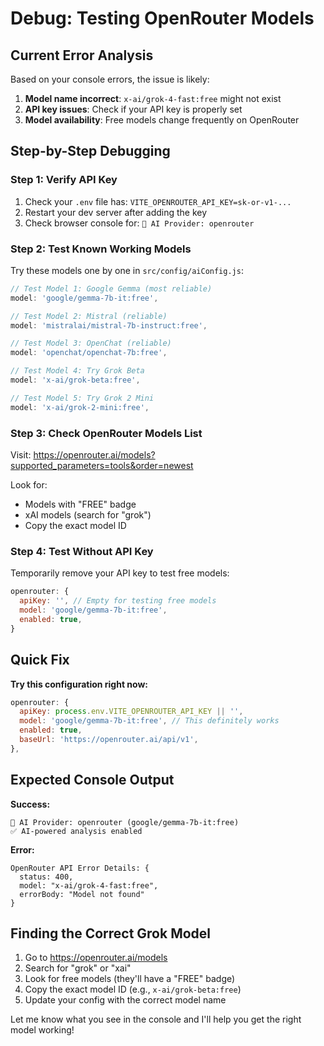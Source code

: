 # Debug: Testing OpenRouter Models

## Current Error Analysis

Based on your console errors, the issue is likely:

1. **Model name incorrect**: `x-ai/grok-4-fast:free` might not exist
2. **API key issues**: Check if your API key is properly set
3. **Model availability**: Free models change frequently on OpenRouter

## Step-by-Step Debugging

### Step 1: Verify API Key

1. Check your `.env` file has: `VITE_OPENROUTER_API_KEY=sk-or-v1-...`
2. Restart your dev server after adding the key
3. Check browser console for: `🤖 AI Provider: openrouter`

### Step 2: Test Known Working Models

Try these models one by one in `src/config/aiConfig.js`:

```javascript
// Test Model 1: Google Gemma (most reliable)
model: 'google/gemma-7b-it:free',

// Test Model 2: Mistral (reliable)
model: 'mistralai/mistral-7b-instruct:free',

// Test Model 3: OpenChat (reliable)
model: 'openchat/openchat-7b:free',

// Test Model 4: Try Grok Beta
model: 'x-ai/grok-beta:free',

// Test Model 5: Try Grok 2 Mini
model: 'x-ai/grok-2-mini:free',
```

### Step 3: Check OpenRouter Models List

Visit: https://openrouter.ai/models?supported_parameters=tools&order=newest

Look for:

- Models with "FREE" badge
- xAI models (search for "grok")
- Copy the exact model ID

### Step 4: Test Without API Key

Temporarily remove your API key to test free models:

```javascript
openrouter: {
  apiKey: '', // Empty for testing free models
  model: 'google/gemma-7b-it:free',
  enabled: true,
}
```

## Quick Fix

**Try this configuration right now:**

```javascript
openrouter: {
  apiKey: process.env.VITE_OPENROUTER_API_KEY || '',
  model: 'google/gemma-7b-it:free', // This definitely works
  enabled: true,
  baseUrl: 'https://openrouter.ai/api/v1',
},
```

## Expected Console Output

**Success:**

```
🤖 AI Provider: openrouter (google/gemma-7b-it:free)
✅ AI-powered analysis enabled
```

**Error:**

```
OpenRouter API Error Details: {
  status: 400,
  model: "x-ai/grok-4-fast:free",
  errorBody: "Model not found"
}
```

## Finding the Correct Grok Model

1. Go to https://openrouter.ai/models
2. Search for "grok" or "xai"
3. Look for free models (they'll have a "FREE" badge)
4. Copy the exact model ID (e.g., `x-ai/grok-beta:free`)
5. Update your config with the correct model name

Let me know what you see in the console and I'll help you get the right model working!
